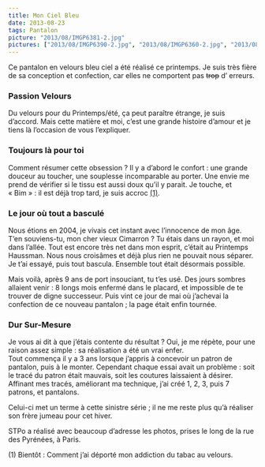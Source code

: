 ```yaml
---
title: Mon Ciel Bleu
date: 2013-08-23
tags: Pantalon
picture: "2013/08/IMGP6381-2.jpg"
pictures: ["2013/08/IMGP6390-2.jpg", "2013/08/IMGP6360-2.jpg", "2013/08/IMGP6381-2.jpg", "2013/08/IMGP6364-2.jpg", "2013/08/IMGP6362-2.jpg", "2013/08/IMGP6380-2.jpg", "2013/08/IMGP6363-2.jpg"]
---
```


<p>Ce pantalon en velours bleu ciel a été réalisé ce printemps. Je suis très fière de sa conception et confection, car elles ne comportent pas <del>trop</del> d’ erreurs.</p>

<h3>Passion Velours</h3>
<p>Du velours pour du Printemps/été, ça peut paraître étrange, je suis d’accord. Mais cette matière et moi, c’est une grande histoire d’amour et je tiens là l’occasion de vous l’expliquer.</p>

<h3>Toujours là pour toi</h3>
<p>Comment résumer cette obsession ?  Il y a d’abord le confort : une grande douceur au toucher, une souplesse incomparable au porter. Une envie me prend de vérifier si le tissu est aussi doux qu’il y parait. Je touche, et «&nbsp;Bim&nbsp;» : il est déjà trop tard, je suis accroc <a href="#note1">(1)</a>.</p>

<h3>Le jour où tout a basculé</h3>
<p>Nous étions en 2004, je vivais cet instant avec l’innocence de mon âge. T’en souviens-tu, mon cher vieux Cimarron ? Tu étais dans un rayon, et moi dans l’allée. Tout est encore très net dans mon esprit, c’était au Printemps Haussman. Nous nous croisâmes et déjà plus rien ne pouvait nous séparer. Je t’ai essayé, puis tout bascula. Ensemble tout était désormais possible.</p>
<p>Mais voilà, après 9 ans de port insouciant, tu t’es usé. Des jours sombres allaient venir : 8 longs mois enfermé dans le placard, et impossible de te trouver de digne successeur. Puis vint ce jour de mai où j’achevai la confection de ce nouveau pantalon ; la page était enfin tournée.</p>

<h3>Dur Sur-Mesure</h3>
<p>Je vous ai dit à que j’étais contente du résultat ? Oui, je me répète, pour une raison assez simple : sa réalisation a été un vrai enfer.<br>
Tout commença il y a 3 ans lorsque j’appris à concevoir un patron de pantalon, puis à le monter. Cependant chaque essai avait un problème : soit le tracé du patron était mauvais, soit les coutures laissaient à désirer. Affinant mes tracés, améliorant ma technique, j’ai créé 1, 2, 3, puis 7 patrons, et pantalons. </p>
<p>Celui-ci met un terme à cette sinistre série ; il ne me reste plus qu’à réaliser son frère jumeau pour cet hiver.</p>

<p>STPo a réalisé avec beaucoup d’adresse les photos, prises le long de la rue des Pyrénées, à Paris.</p>

<div id="note1">(1) Bientôt : Comment j’ai déporté mon addiction du tabac au velours.</div>